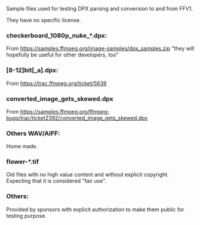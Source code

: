 Sample files used for testing DPX parsing and conversion to and from FFV1.

They have no specific license.

### checkerboard\_1080p\_nuke\_\*.dpx:
From https://samples.ffmpeg.org/image-samples/dpx_samples.zip
"they will hopefully be useful for other developers, too"

### \[8-12\]bit\[\_a\].dpx:
From https://trac.ffmpeg.org/ticket/5639

### converted\_image\_gets\_skewed.dpx

From https://samples.ffmpeg.org/ffmpeg-bugs/trac/ticket2392/converted_image_gets_skewed.dpx

### Others WAV/AIFF:
Home made.

### flower-\*.tif 
Old files with no high value content and without explicit copyright.  
Expecting that it is considered "fair use".

### Others:
Provided by sponsors with explicit authorization to make them public for testing purpose.
